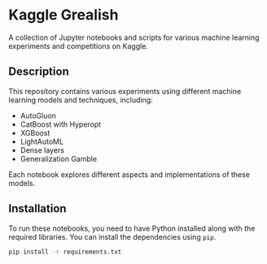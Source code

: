 # Kaggle Grealish

A collection of Jupyter notebooks and scripts for various machine learning experiments and competitions on Kaggle.

## Description

This repository contains various experiments using different machine learning models and techniques, including:
- AutoGluon
- CatBoost with Hyperopt
- XGBoost
- LightAutoML
- Dense layers
- Generalization Gamble

Each notebook explores different aspects and implementations of these models.

## Installation

To run these notebooks, you need to have Python installed along with the required libraries. You can install the dependencies using `pip`.

```bash
pip install -r requirements.txt
